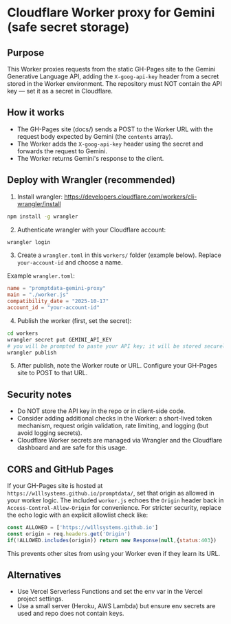 Cloudflare Worker proxy for Gemini (safe secret storage)
=====================================================

Purpose
-------
This Worker proxies requests from the static GH-Pages site to the Gemini Generative Language API, adding the `X-goog-api-key` header from a secret stored in the Worker environment. The repository must NOT contain the API key — set it as a secret in Cloudflare.

How it works
------------
- The GH-Pages site (docs/) sends a POST to the Worker URL with the request body expected by Gemini (the `contents` array).
- The Worker adds the `X-goog-api-key` header using the secret and forwards the request to Gemini.
- The Worker returns Gemini's response to the client.

Deploy with Wrangler (recommended)
----------------------------------
1. Install wrangler: https://developers.cloudflare.com/workers/cli-wrangler/install

```bash
npm install -g wrangler
```

2. Authenticate wrangler with your Cloudflare account:

```bash
wrangler login
```

3. Create a `wrangler.toml` in this `workers/` folder (example below). Replace `your-account-id` and choose a name.

Example `wrangler.toml`:

```toml
name = "promptdata-gemini-proxy"
main = "./worker.js"
compatibility_date = "2025-10-17"
account_id = "your-account-id"
```

4. Publish the worker (first, set the secret):

```bash
cd workers
wrangler secret put GEMINI_API_KEY
# you will be prompted to paste your API key; it will be stored securely in Cloudflare
wrangler publish
```

5. After publish, note the Worker route or URL. Configure your GH-Pages site to POST to that URL.

Security notes
--------------
- Do NOT store the API key in the repo or in client-side code.
- Consider adding additional checks in the Worker: a short-lived token mechanism, request origin validation, rate limiting, and logging (but avoid logging secrets).
- Cloudflare Worker secrets are managed via Wrangler and the Cloudflare dashboard and are safe for this usage.

CORS and GitHub Pages
---------------------
If your GH-Pages site is hosted at `https://w1llsystems.github.io/promptdata/`, set that origin as allowed in your worker logic. The included `worker.js` echoes the `Origin` header back in `Access-Control-Allow-Origin` for convenience. For stricter security, replace the echo logic with an explicit allowlist check like:

```js
const ALLOWED = ['https://w1llsystems.github.io']
const origin = req.headers.get('Origin')
if(!ALLOWED.includes(origin)) return new Response(null,{status:403})
```

This prevents other sites from using your Worker even if they learn its URL.

Alternatives
------------
- Use Vercel Serverless Functions and set the env var in the Vercel project settings.
- Use a small server (Heroku, AWS Lambda) but ensure env secrets are used and repo does not contain keys.
